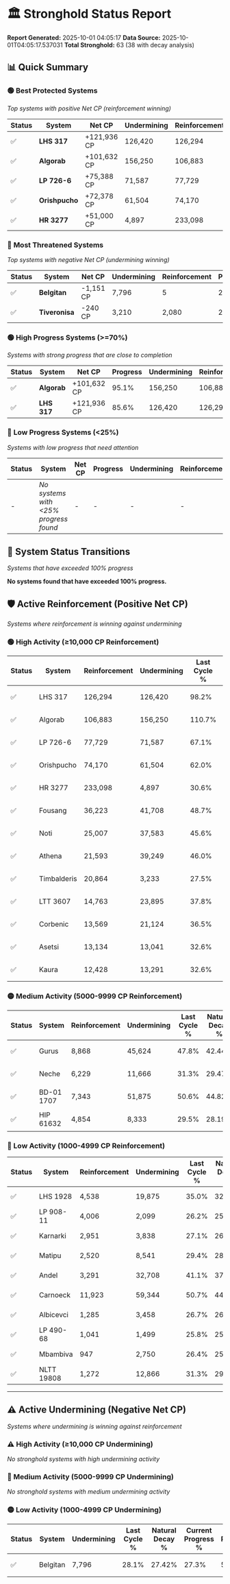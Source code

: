 # 🏛️ Stronghold Status Report

**Report Generated:** 2025-10-01 04:05:17
**Data Source:** 2025-10-01T04:05:17.537031
**Total Stronghold:** 63 (38 with decay analysis)

## 📊 Quick Summary

### 🟢 **Best Protected Systems**
*Top systems with positive Net CP (reinforcement winning)*

| Status | System | Net CP | Undermining | Reinforcement | Progress |
|--------|--------|--------|-------------|---------------|----------|
| ✅ | **LHS 317** | +121,936 CP | 126,420 | 126,294 | 85.6% |
| ✅ | **Algorab** | +101,632 CP | 156,250 | 106,883 | 95.1% |
| ✅ | **LP 726-6** | +75,388 CP | 71,587 | 77,729 | 59.9% |
| ✅ | **Orishpucho** | +72,378 CP | 61,504 | 74,170 | 55.8% |
| ✅ | **HR 3277** | +51,000 CP | 4,897 | 233,098 | 30.1% |

### 🔴 **Most Threatened Systems**
*Top systems with negative Net CP (undermining winning)*

| Status | System | Net CP | Undermining | Reinforcement | Progress |
|--------|--------|--------|-------------|---------------|----------|
| ✅ | **Belgitan** | -1,151 CP | 7,796 | 5 | 27.3% |
| ✅ | **Tiveronisa** | -240 CP | 3,210 | 2,080 | 25.1% |

### 🟢 **High Progress Systems (>=70%)**
*Systems with strong progress that are close to completion*

| Status | System | Net CP | Progress | Undermining | Reinforcement |
|--------|--------|--------|----------|-------------|---------------|
| ✅ | **Algorab** | +101,632 CP | 95.1% | 156,250 | 106,883 |
| ✅ | **LHS 317** | +121,936 CP | 85.6% | 126,420 | 126,294 |

### 🔴 **Low Progress Systems (<25%)**
*Systems with low progress that need attention*

| Status | System | Net CP | Progress | Undermining | Reinforcement |
|--------|--------|--------|----------|-------------|---------------|
| - | *No systems with <25% progress found* | - | - | - | - |
## 🔄 System Status Transitions
*Systems that have exceeded 100% progress*

**No systems found that have exceeded 100% progress.**

## 🛡️ Active Reinforcement (Positive Net CP)
*Systems where reinforcement is winning against undermining*

### 🟢 High Activity (≥10,000 CP Reinforcement)

| Status | System | Reinforcement | Undermining | Last Cycle % | Natural Decay % | Current Progress % | Current CP | Net CP | Activity |
|--------|--------|---------------|-------------|--------------|-----------------|-------------------|------------|--------|----------|
| ✅ | LHS 317 | 126,294 | 126,420 | 98.2% | 73.41% | 85.6% | 856,000 | +121,936 | 🟢 High Reinforcement |
| ✅ | Algorab | 106,883 | 156,250 | 110.7% | 84.94% | 95.1% | 951,000 | +101,632 | 🟢 High Reinforcement |
| ✅ | LP 726-6 | 77,729 | 71,587 | 67.1% | 52.36% | 59.9% | 599,000 | +75,388 | 🟢 High Reinforcement |
| ✅ | Orishpucho | 74,170 | 61,504 | 62.0% | 48.56% | 55.8% | 557,999 | +72,378 | 🟢 High Reinforcement |
| ✅ | HR 3277 | 233,098 | 4,897 | 30.6% | 25.00% | 30.1% | 301,000 | +51,000 | 🟢 High Reinforcement |
| ✅ | Fousang | 36,223 | 41,708 | 48.7% | 40.98% | 44.5% | 445,000 | +35,198 | 🟢 High Reinforcement |
| ✅ | Noti | 25,007 | 37,583 | 45.6% | 39.39% | 41.8% | 418,000 | +24,113 | 🟢 High Reinforcement |
| ✅ | Athena | 21,593 | 39,249 | 46.0% | 40.03% | 42.1% | 421,000 | +20,654 | 🟢 High Reinforcement |
| ✅ | Timbalderis | 20,864 | 3,233 | 27.5% | 25.30% | 27.2% | 272,000 | +18,970 | 🟢 High Reinforcement |
| ✅ | LTT 3607 | 14,763 | 23,895 | 37.8% | 34.00% | 35.4% | 354,000 | +14,027 | 🟢 High Reinforcement |
| ✅ | Corbenic | 13,569 | 21,124 | 36.5% | 33.07% | 34.4% | 344,000 | +13,282 | 🟢 High Reinforcement |
| ✅ | Asetsi | 13,134 | 13,041 | 32.6% | 29.98% | 31.3% | 313,000 | +13,176 | 🟢 High Reinforcement |
| ✅ | Kaura | 12,428 | 13,291 | 32.6% | 30.06% | 31.3% | 313,000 | +12,412 | 🟢 High Reinforcement |

### 🟡 Medium Activity (5000-9999 CP Reinforcement)

| Status | System | Reinforcement | Undermining | Last Cycle % | Natural Decay % | Current Progress % | Current CP | Net CP | Activity |
|--------|--------|---------------|-------------|--------------|-----------------|-------------------|------------|--------|----------|
| ✅ | Gurus | 8,868 | 45,624 | 47.8% | 42.44% | 43.2% | 432,000 | +7,593 | 🟡 Medium Reinforcement |
| ✅ | Neche | 6,229 | 11,666 | 31.3% | 29.47% | 30.1% | 301,000 | +6,348 | 🟡 Medium Reinforcement |
| ✅ | BD-01 1707 | 7,343 | 51,875 | 50.6% | 44.82% | 45.4% | 453,999 | +5,790 | 🟡 Medium Reinforcement |
| ✅ | HIP 61632 | 4,854 | 8,333 | 29.5% | 28.19% | 28.7% | 287,000 | +5,105 | 🟡 Medium Reinforcement |

### 🔴 Low Activity (1000-4999 CP Reinforcement)

| Status | System | Reinforcement | Undermining | Last Cycle % | Natural Decay % | Current Progress % | Current CP | Net CP | Activity |
|--------|--------|---------------|-------------|--------------|-----------------|-------------------|------------|--------|----------|
| ✅ | LHS 1928 | 4,538 | 19,875 | 35.0% | 32.57% | 33.0% | 330,000 | +4,252 | 🔵 Low Reinforcement |
| ✅ | LP 908-11 | 4,006 | 2,099 | 26.2% | 25.60% | 26.0% | 260,000 | +3,994 | 🔵 Low Reinforcement |
| ✅ | Karnarki | 2,951 | 3,838 | 27.1% | 26.38% | 26.7% | 267,000 | +3,164 | 🔵 Low Reinforcement |
| ✅ | Matipu | 2,520 | 8,541 | 29.4% | 28.23% | 28.5% | 285,000 | +2,671 | 🔵 Low Reinforcement |
| ✅ | Andel | 3,291 | 32,708 | 41.1% | 37.54% | 37.8% | 377,999 | +2,626 | 🔵 Low Reinforcement |
| ✅ | Carnoeck | 11,923 | 59,344 | 50.7% | 44.57% | 44.8% | 447,999 | +2,277 | 🔵 Low Reinforcement |
| ✅ | Albicevci | 1,285 | 3,458 | 26.7% | 26.25% | 26.4% | 264,000 | +1,535 | 🔵 Low Reinforcement |
| ✅ | LP 490-68 | 1,041 | 1,499 | 25.8% | 25.55% | 25.7% | 257,000 | +1,501 | 🔵 Low Reinforcement |
| ✅ | Mbambiva | 947 | 2,750 | 26.4% | 25.98% | 26.1% | 261,000 | +1,228 | 🔵 Low Reinforcement |
| ✅ | NLTT 19808 | 1,272 | 12,866 | 31.3% | 29.88% | 30.0% | 300,000 | +1,226 | 🔵 Low Reinforcement |


---

## ⚠️ Active Undermining (Negative Net CP)
*Systems where undermining is winning against reinforcement*

### ⚠️ High Activity (≥10,000 CP Undermining)

*No stronghold systems with high undermining activity*

### 🔶 Medium Activity (5000-9999 CP Undermining)

*No stronghold systems with medium undermining activity*

### 🟡 Low Activity (1000-4999 CP Undermining)

| Status | System | Undermining | Last Cycle % | Natural Decay % | Current Progress % | Reinforcement | Current CP | Net CP | Activity |
|--------|--------|-------------|--------------|-----------------|-------------------|---------------|------------|--------|----------|
| ✅ | Belgitan | 7,796 | 28.1% | 27.42% | 27.3% | 5 | 273,000 | -1,151 | 🟡 Low Undermining |
